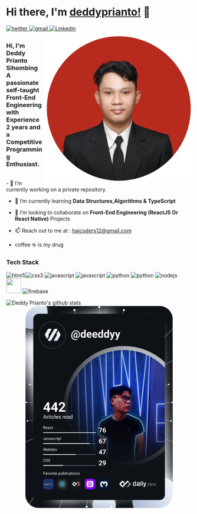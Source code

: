 # Hi there, I'm [deddyprianto!](https://github.com/deddyprianto) 👋
<a href="https://twitter.com/ddeeddyy1" target="_blank">
<img src=https://img.shields.io/badge/twitter-%2300acee.svg?&style=for-the-badge&logo=twitter&logoColor=white alt=twitter style="margin-bottom: 5px;" />
</a> 
<a href="mailto:haicoders12@gmail.com?hl=en" target="_blank">
<img src=https://img.shields.io/badge/gmail-%23DC493C.svg?&style=for-the-badge&logo=gmail&logoColor=white alt=gmail style="margin-bottom: 5px;" />
</a>
<a href="https://www.linkedin.com/in/deddy-prianto-sihombing-a1ab30208/" target="_blank">
<img src=https://img.shields.io/badge/linkedin-%231E77B5.svg?&style=for-the-badge&logo=linkedin&logoColor=white alt=Linkedin style="margin-bottom: 5px;" />
</a>

<br />
<img alt="Deddy Prianto" align="right" src="https://github.com/deddyprianto/deddyprianto/blob/main/DediBulat.png?raw=true" width="400px"/>

<h3>Hi, I'm Deddy Prianto Sihombing <br/> A passionate self-taught <strong>Front-End Engineering with Experience 2 years</strong> and a <strong>Competitive Programming Enthusiast</strong>.</h3>
<br/>
 - 🔭 I’m currently working on a private repository.<br/>
 
- 🌱 I’m currently learning <strong>Data Structures,Algorithms & TypeScript</strong>
- 🤝 I’m looking to collaborate on <strong>Front-End Engineering (ReactJS Or React Native)</strong> Projects
-  :mailbox: Reach out to me at : haicoders12@gmail.com<br/> 

- coffee :coffee: is my drug
<h3>Tech Stack</h3>
<p align="left">
  <img src="https://img.icons8.com/color/48/000000/html-5.png" alt="html5" width="40" height="40"/><img src="https://img.icons8.com/color/48/000000/css3.png" alt="css3" width="40" height="40"/> <img src="https://img.icons8.com/color/48/000000/javascript.png" alt="javascript" width="40" height="40"/> <img src="https://img.icons8.com/1976D2/typescript" alt="javascript" width="40" height="40"/> <img src="https://img.icons8.com/ultraviolet/40/000000/react.png" alt="python" width="40" height="40"/> <img src="https://img.icons8.com/7E57C2/redux" alt="python" width="40" height="40"/>
 <img src="https://img.icons8.com/color/48/000000/nodejs.png" width="40" height="40" alt="nodejs" /> <img src="https://img.icons8.com/color/48/000000/mongodb.png" width="40" height="40" />
 <img src="https://img.icons8.com/color/48/000000/firebase.png" alt="firebase" width="40" height="40"/>

 </p>
<p align = 'center'>
<a href="https://github.com/deddyprianto">
  <img align="left" src="https://github-readme-stats.anuraghazra1.vercel.app/api?username=deddyprianto&count_private=true&theme=radical" alt="Deddy Prianto's github stats" />
</a>
<a style="margin-top:50px;" href="https://app.daily.dev/deeddyy"><img src="https://github.com/deddyprianto/deddyprianto/blob/main/devcard.svg" width="400" alt="Chris Bongers's Dev Card"/></a>

